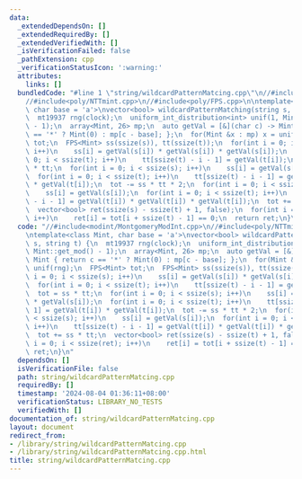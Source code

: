 ```yaml
---
data:
  _extendedDependsOn: []
  _extendedRequiredBy: []
  _extendedVerifiedWith: []
  _isVerificationFailed: false
  _pathExtension: cpp
  _verificationStatusIcon: ':warning:'
  attributes:
    links: []
  bundledCode: "#line 1 \"string/wildcardPatternMatcing.cpp\"\n//#include<modint/MontgomeryModInt.cpp>\n\
    //#include<poly/NTTmint.cpp>\n//#include<poly/FPS.cpp>\n\ntemplate<class Mint,\
    \ char base = 'a'>\nvector<bool> wildcardPatternMatching(string s, string t) {\n\
    \  mt19937 rng(clock);\n  uniform_int_distribution<int> unif(1, Mint::get_mod()\
    \ - 1);\n  array<Mint, 26> mp;\n  auto getVal = [&](char c) -> Mint { return c\
    \ == '*' ? Mint(0) : mp[c - base]; };\n  for(Mint &x : mp) x = unif(rng);\n  FPS<Mint>\
    \ tot;\n  FPS<Mint> ss(ssize(s)), tt(ssize(t));\n  for(int i = 0; i < ssize(s);\
    \ i++)\n    ss[i] = getVal(s[i]) * getVal(s[i]) * getVal(s[i]);\n  for(int i =\
    \ 0; i < ssize(t); i++)\n    tt[ssize(t) - i - 1] = getVal(t[i]);\n  tot = ss\
    \ * tt;\n  for(int i = 0; i < ssize(s); i++)\n    ss[i] = getVal(s[i]) * getVal(s[i]);\n\
    \  for(int i = 0; i < ssize(t); i++)\n    tt[ssize(t) - i - 1] = getVal(t[i])\
    \ * getVal(t[i]);\n  tot -= ss * tt * 2;\n  for(int i = 0; i < ssize(s); i++)\n\
    \    ss[i] = getVal(s[i]);\n  for(int i = 0; i < ssize(t); i++)\n    tt[ssize(t)\
    \ - i - 1] = getVal(t[i]) * getVal(t[i]) * getVal(t[i]);\n  tot += ss * tt;\n\
    \  vector<bool> ret(ssize(s) - ssize(t) + 1, false);\n  for(int i = 0; i < ssize(ret);\
    \ i++)\n    ret[i] = tot[i + ssize(t) - 1] == 0;\n  return ret;\n}\n"
  code: "//#include<modint/MontgomeryModInt.cpp>\n//#include<poly/NTTmint.cpp>\n//#include<poly/FPS.cpp>\n\
    \ntemplate<class Mint, char base = 'a'>\nvector<bool> wildcardPatternMatching(string\
    \ s, string t) {\n  mt19937 rng(clock);\n  uniform_int_distribution<int> unif(1,\
    \ Mint::get_mod() - 1);\n  array<Mint, 26> mp;\n  auto getVal = [&](char c) ->\
    \ Mint { return c == '*' ? Mint(0) : mp[c - base]; };\n  for(Mint &x : mp) x =\
    \ unif(rng);\n  FPS<Mint> tot;\n  FPS<Mint> ss(ssize(s)), tt(ssize(t));\n  for(int\
    \ i = 0; i < ssize(s); i++)\n    ss[i] = getVal(s[i]) * getVal(s[i]) * getVal(s[i]);\n\
    \  for(int i = 0; i < ssize(t); i++)\n    tt[ssize(t) - i - 1] = getVal(t[i]);\n\
    \  tot = ss * tt;\n  for(int i = 0; i < ssize(s); i++)\n    ss[i] = getVal(s[i])\
    \ * getVal(s[i]);\n  for(int i = 0; i < ssize(t); i++)\n    tt[ssize(t) - i -\
    \ 1] = getVal(t[i]) * getVal(t[i]);\n  tot -= ss * tt * 2;\n  for(int i = 0; i\
    \ < ssize(s); i++)\n    ss[i] = getVal(s[i]);\n  for(int i = 0; i < ssize(t);\
    \ i++)\n    tt[ssize(t) - i - 1] = getVal(t[i]) * getVal(t[i]) * getVal(t[i]);\n\
    \  tot += ss * tt;\n  vector<bool> ret(ssize(s) - ssize(t) + 1, false);\n  for(int\
    \ i = 0; i < ssize(ret); i++)\n    ret[i] = tot[i + ssize(t) - 1] == 0;\n  return\
    \ ret;\n}\n"
  dependsOn: []
  isVerificationFile: false
  path: string/wildcardPatternMatcing.cpp
  requiredBy: []
  timestamp: '2024-08-04 01:36:11+08:00'
  verificationStatus: LIBRARY_NO_TESTS
  verifiedWith: []
documentation_of: string/wildcardPatternMatcing.cpp
layout: document
redirect_from:
- /library/string/wildcardPatternMatcing.cpp
- /library/string/wildcardPatternMatcing.cpp.html
title: string/wildcardPatternMatcing.cpp
---
```

